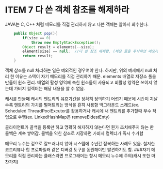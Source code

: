 # ITEM 7 다 쓴 객체 참조를 해제하라

JAVA는 C, C++ 처럼 메모리를 직접 관리하지 않고 다쓴 객체는 알아서 회수한다.
```java
    public Object pop(){
        if(size == 0)
            throw new EmptyStackException();
        Object result = elements[--size];
        element[size] == null;  //다 쓴 참조 해제함. (해당 줄을 주석하면 메모리 누수 발생)
        return result;
    }
```
객체 참조를 null 처리하는 일은 예외적인 경우여야 한다.
하지만, 위의 예제에서 null 처리 한 이유는 스택이 자기 메모리를 직접 관리하기 때문. elements 배열로 저장소 풀을 만들어 원소 관리.
배열의 활성 영역에 속한 원소들이 사용되고 비활성 영역은 쓰이지 않는데 가비지 컬렉터는 해당 내용을 알 수 없음.

캐시를 만들때 캐시의 엔트리의 유효기간을 정확히 정의하기 어렵기 때문에 시간이 지날수록 엔트리의 가치를 떨어트리는 방식을 흔히 사용함
백그라운드 스레드(ex. Scheduled ThreadPoolExcutor를 활용하거나 캐시에 새 엔트리를 추가할때 부수 작업으로 수행(ex. LinkedHashMap은 removeEldestEnty)

클라이언트가 콜백을 등록만 하고 명확히 해지하지 않는다면 뭔가 조치해주지 않는 한 콜백은 계속 쌓여감. 콜백을 약한 참조로 저장하면 가비지 컬렉터가 즉시 수거함

메모리 누수는 겉으로 잘드러나지 않아 시스템에 수년간 잠복하는 사례도 있음.
철저한 코드리뷰나 힙 프로파일러 같은 디버깅 도구를 동원해야만 발견하기도 함.
###자기 메모리를 직접 관리하는 클래스라면 프로그래머는 항시 메모리 누수에 주의(캐시 또한 마찬가지)